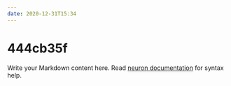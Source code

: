 ```yaml
---
date: 2020-12-31T15:34
---
```


# 444cb35f

Write your Markdown content here. Read [neuron documentation](https://neuron.zettel.page/2011404.html) for syntax help.

